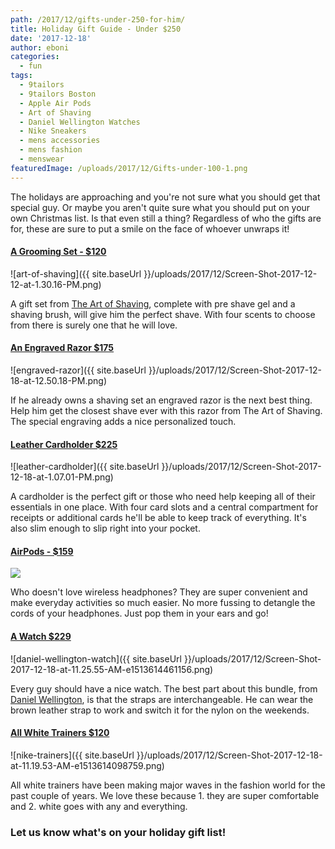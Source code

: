 ```yaml
---
path: /2017/12/gifts-under-250-for-him/
title: Holiday Gift Guide - Under $250
date: '2017-12-18'
author: eboni
categories:
  - fun
tags:
  - 9tailors
  - 9tailors Boston
  - Apple Air Pods
  - Art of Shaving
  - Daniel Wellington Watches
  - Nike Sneakers
  - mens accessories
  - mens fashion
  - menswear
featuredImage: /uploads/2017/12/Gifts-under-100-1.png
---
```

The holidays are approaching and you're not sure what you should get that special guy. Or maybe you aren't quite sure what you should put on your own Christmas list. Is that even still a thing? Regardless of who the gifts are for, these are sure to put a smile on the face of whoever unwraps it!

#### [A Grooming Set - $120](https://www.theartofshaving.com/shaving-products/shaving-kits/full-size-kit-unscented-pure-badger-black-brush/FSKUNSCPURE.html?cgid=kits-and-gifts-shaving-kits#start=1)

![art-of-shaving]({{ site.baseUrl }}/uploads/2017/12/Screen-Shot-2017-12-12-at-1.30.16-PM.png)

A gift set from [The Art of Shaving](https://www.theartofshaving.com/?gclid=EAIaIQobChMIyIe-s_-O2AIVWJ7ACh1aSwp4EAAYBCAAEgL2OPD_BwE&cm_mmc=PPC-IP-GL-_-Brand%20-%20Pure-_-Brand%20-%20Pure%20%7C%20Exact-_-c16cc4d1-1c8c-4a4d-9946-d729d120fa9a), complete with pre shave gel and a shaving brush, will give him the perfect shave. With four scents to choose from there is surely one that he will love.

#### [An Engraved Razor $175](https://www.theartofshaving.com/razors/Fusion%C2%AE/engraved-razor-nickel-plated/00670535600114.html?source=productlineitem)

![engraved-razor]({{ site.baseUrl }}/uploads/2017/12/Screen-Shot-2017-12-18-at-12.50.18-PM.png)

If he already owns a shaving set an engraved razor is the next best thing. Help him get the closest shave ever with this razor from The Art of Shaving. The special engraving adds a nice personalized touch.

#### [Leather Cardholder $225](https://www.mrporter.com/en-us/mens/saint_laurent/pebble-grain-leather-cardholder/916947)

![leather-cardholder]({{ site.baseUrl }}/uploads/2017/12/Screen-Shot-2017-12-18-at-1.07.01-PM.png)

A cardholder is the perfect gift or those who need help keeping all of their essentials in one place. With four card slots and a central compartment for receipts or additional cards he'll be able to keep track of everything. It's also slim enough to slip right into your pocket.

#### [AirPods - $159](https://www.apple.com/shop/product/MMEF2AM/A/airpods?fnode=4a)

![](https://pisces.bbystatic.com/image2/BestBuy_US/images/products/5577/5577872_rd.jpg;maxHeight=640;maxWidth=550)

Who doesn't love wireless headphones? They are super convenient and make everyday activities so much easier. No more fussing to detangle the cords of your headphones. Just pop them in your ears and go!

#### [A Watch $229](https://www.danielwellington.com/us/bundle-stmawes-glasgow)

![daniel-wellington-watch]({{ site.baseUrl }}/uploads/2017/12/Screen-Shot-2017-12-18-at-11.25.55-AM-e1513614461156.png)

Every guy should have a nice watch. The best part about this bundle, from [Daniel Wellington](https://www.danielwellington.com/us/), is that the straps are interchangeable. He can wear the brown leather strap to work and switch it for the nylon on the weekends.

#### [All White Trainers $120](https://www.footlocker.com/product/model:255509/sku:8187100/nike-air-presto-mens/white/black/)

![nike-trainers]({{ site.baseUrl }}/uploads/2017/12/Screen-Shot-2017-12-18-at-11.19.53-AM-e1513614098759.png)

All white trainers have been making major waves in the fashion world for the past couple of years. We love these because 1. they are super comfortable and 2. white goes with any and everything.

### Let us know what's on your holiday gift list!